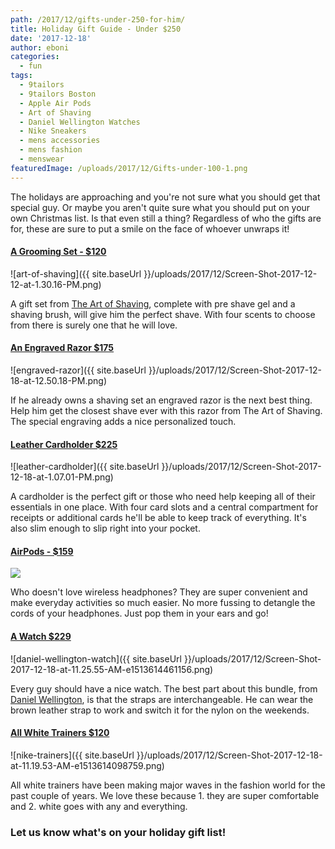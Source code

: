 ```yaml
---
path: /2017/12/gifts-under-250-for-him/
title: Holiday Gift Guide - Under $250
date: '2017-12-18'
author: eboni
categories:
  - fun
tags:
  - 9tailors
  - 9tailors Boston
  - Apple Air Pods
  - Art of Shaving
  - Daniel Wellington Watches
  - Nike Sneakers
  - mens accessories
  - mens fashion
  - menswear
featuredImage: /uploads/2017/12/Gifts-under-100-1.png
---
```

The holidays are approaching and you're not sure what you should get that special guy. Or maybe you aren't quite sure what you should put on your own Christmas list. Is that even still a thing? Regardless of who the gifts are for, these are sure to put a smile on the face of whoever unwraps it!

#### [A Grooming Set - $120](https://www.theartofshaving.com/shaving-products/shaving-kits/full-size-kit-unscented-pure-badger-black-brush/FSKUNSCPURE.html?cgid=kits-and-gifts-shaving-kits#start=1)

![art-of-shaving]({{ site.baseUrl }}/uploads/2017/12/Screen-Shot-2017-12-12-at-1.30.16-PM.png)

A gift set from [The Art of Shaving](https://www.theartofshaving.com/?gclid=EAIaIQobChMIyIe-s_-O2AIVWJ7ACh1aSwp4EAAYBCAAEgL2OPD_BwE&cm_mmc=PPC-IP-GL-_-Brand%20-%20Pure-_-Brand%20-%20Pure%20%7C%20Exact-_-c16cc4d1-1c8c-4a4d-9946-d729d120fa9a), complete with pre shave gel and a shaving brush, will give him the perfect shave. With four scents to choose from there is surely one that he will love.

#### [An Engraved Razor $175](https://www.theartofshaving.com/razors/Fusion%C2%AE/engraved-razor-nickel-plated/00670535600114.html?source=productlineitem)

![engraved-razor]({{ site.baseUrl }}/uploads/2017/12/Screen-Shot-2017-12-18-at-12.50.18-PM.png)

If he already owns a shaving set an engraved razor is the next best thing. Help him get the closest shave ever with this razor from The Art of Shaving. The special engraving adds a nice personalized touch.

#### [Leather Cardholder $225](https://www.mrporter.com/en-us/mens/saint_laurent/pebble-grain-leather-cardholder/916947)

![leather-cardholder]({{ site.baseUrl }}/uploads/2017/12/Screen-Shot-2017-12-18-at-1.07.01-PM.png)

A cardholder is the perfect gift or those who need help keeping all of their essentials in one place. With four card slots and a central compartment for receipts or additional cards he'll be able to keep track of everything. It's also slim enough to slip right into your pocket.

#### [AirPods - $159](https://www.apple.com/shop/product/MMEF2AM/A/airpods?fnode=4a)

![](https://pisces.bbystatic.com/image2/BestBuy_US/images/products/5577/5577872_rd.jpg;maxHeight=640;maxWidth=550)

Who doesn't love wireless headphones? They are super convenient and make everyday activities so much easier. No more fussing to detangle the cords of your headphones. Just pop them in your ears and go!

#### [A Watch $229](https://www.danielwellington.com/us/bundle-stmawes-glasgow)

![daniel-wellington-watch]({{ site.baseUrl }}/uploads/2017/12/Screen-Shot-2017-12-18-at-11.25.55-AM-e1513614461156.png)

Every guy should have a nice watch. The best part about this bundle, from [Daniel Wellington](https://www.danielwellington.com/us/), is that the straps are interchangeable. He can wear the brown leather strap to work and switch it for the nylon on the weekends.

#### [All White Trainers $120](https://www.footlocker.com/product/model:255509/sku:8187100/nike-air-presto-mens/white/black/)

![nike-trainers]({{ site.baseUrl }}/uploads/2017/12/Screen-Shot-2017-12-18-at-11.19.53-AM-e1513614098759.png)

All white trainers have been making major waves in the fashion world for the past couple of years. We love these because 1. they are super comfortable and 2. white goes with any and everything.

### Let us know what's on your holiday gift list!